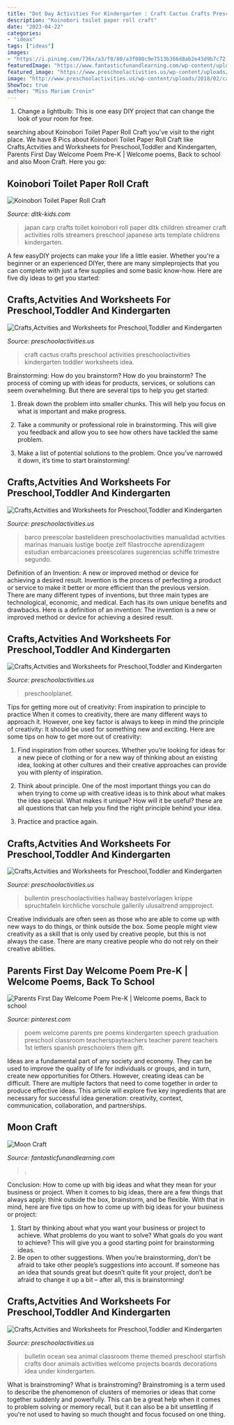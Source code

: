 ```yaml
---
title: "Dot Day Activities For Kindergarten : Craft Cactus Crafts Preschool Activities Preschoolactivities Kindergarten Toddler Worksheets Idea"
description: "Koinobori toilet paper roll craft"
date: "2023-04-22"
categories:
- "ideas"
tags: ["ideas"]
images:
- "https://i.pinimg.com/736x/a3/f0/80/a3f080c9e7513b366d8ab2e43d9b7c72--preschool-classroom-preschool-ideas.jpg"
featuredImage: "https://www.fantasticfunandlearning.com/wp-content/uploads/2013/01/Moon-Craft.jpg"
featured_image: "https://www.preschoolactivities.us/wp-content/uploads/2015/08/sea-animal-bulletin-board.jpg"
image: "http://www.preschoolactivities.us/wp-content/uploads/2018/02/cactus-craft.jpg"
ShowToc: true
author: "Miss Mariam Cronin"
---
```



1. Change a lightbulb: This is one easy DIY project that can change the look of your room for free.

	

		
searching about Koinobori Toilet Paper Roll Craft you've visit to the right place. We have 8 Pics about Koinobori Toilet Paper Roll Craft like Crafts,Actvities and Worksheets for Preschool,Toddler and Kindergarten, Parents First Day Welcome Poem Pre-K | Welcome poems, Back to school and also Moon Craft. Here you go:
		
    
## Koinobori Toilet Paper Roll Craft

<img loading=lazy src="http://www.dltk-kids.com/world/japan/images/s/carp.jpg" onerror="this.onerror=null;this.src='https://tse3.mm.bing.net/th?id=OIP.w60MbXtxoV-iLJ6dBuv8sQAAAA&amp;pid=15.1';" alt="Koinobori Toilet Paper Roll Craft">

_Source: dltk-kids.com_

>japan carp crafts toilet koinobori roll paper dltk children streamer craft activities rolls streamers preschool japanese arts template childrens kindergarten. 

	

A few easyDIY projects can make your life a little easier. Whether you're a beginner or an experienced DIYer, there are many simpleprojects that you can complete with just a few supplies and some basic know-how. Here are five diy ideas to get you started: 

    
## Crafts,Actvities And Worksheets For Preschool,Toddler And Kindergarten

<img loading=lazy src="http://www.preschoolactivities.us/wp-content/uploads/2018/02/cactus-craft.jpg" onerror="this.onerror=null;this.src='https://tse2.mm.bing.net/th?id=OIP.ztVPkn1BA0RYH5fUdHr5YwHaHa&amp;pid=15.1';" alt="Crafts,Actvities and Worksheets for Preschool,Toddler and Kindergarten">

_Source: preschoolactivities.us_

>craft cactus crafts preschool activities preschoolactivities kindergarten toddler worksheets idea. 

	

Brainstorming: How do you brainstorm?
How do you brainstorm? The process of coming up with ideas for products, services, or solutions can seem overwhelming. But there are several tips to help you get started:
1. Break down the problem into smaller chunks. This will help you focus on what is important and make progress.

2. Take a community or professional role in brainstorming. This will give you feedback and allow you to see how others have tackled the same problem.

3. Make a list of potential solutions to the problem. Once you’ve narrowed it down, it’s time to start brainstorming!

    
## Crafts,Actvities And Worksheets For Preschool,Toddler And Kindergarten

<img loading=lazy src="https://www.preschoolactivities.us/wp-content/uploads/2015/05/boat-craft1.jpg" onerror="this.onerror=null;this.src='https://tse4.mm.bing.net/th?id=OIP.4omcdmVdMq2cWiCAckv-BwHaJ4&amp;pid=15.1';" alt="Crafts,Actvities and Worksheets for Preschool,Toddler and Kindergarten">

_Source: preschoolactivities.us_

>barco preescolar bastelideen preschoolactivities manualidad actvities marinas manuais lustige bootje zelf filastrocche aprendizagem estudian embarcaciones preescolares sugerencias schiffe trimestre segundo. 

	

Definition of an Invention: A new or improved method or device for achieving a desired result.
Invention is the process of perfecting a product or service to make it better or more efficient than the previous version. There are many different types of inventions, but three main types are technological, economic, and medical. Each has its own unique benefits and drawbacks. Here is a definition of an invention: 
The invention is a new or improved method or device for achieving a desired result.

    
## Crafts,Actvities And Worksheets For Preschool,Toddler And Kindergarten

<img loading=lazy src="https://www.preschoolactivities.us/wp-content/uploads/2015/03/jungle-bulletin-board-3.jpg" onerror="this.onerror=null;this.src='https://tse2.mm.bing.net/th?id=OIP.fwCQzJz4NG5PwpFbfi2DuAHaJ6&amp;pid=15.1';" alt="Crafts,Actvities and Worksheets for Preschool,Toddler and Kindergarten">

_Source: preschoolactivities.us_

>preschoolplanet. 

	

Tips for getting more out of creativity: From inspiration to principle to practice
When it comes to creativity, there are many different ways to approach it. However, one key factor is always to keep in mind the principle of creativity: It should be used for something new and exciting. Here are some tips on how to get more out of creativity:
1. Find inspiration from other sources. Whether you’re looking for ideas for a new piece of clothing or for a new way of thinking about an existing idea, looking at other cultures and their creative approaches can provide you with plenty of inspiration.

2. Think about principle. One of the most important things you can do when trying to come up with creative ideas is to think about what makes the idea special. What makes it unique? How will it be useful? these are all questions that can help you find the right principle behind your idea.

3. Practice and practice again.

    
## Crafts,Actvities And Worksheets For Preschool,Toddler And Kindergarten

<img loading=lazy src="https://www.preschoolactivities.us/wp-content/uploads/2015/08/fall-tree-bulletin-board-5.jpg" onerror="this.onerror=null;this.src='https://tse3.mm.bing.net/th?id=OIP.dlDnVEIvd0t81M_tK9QfeAHaJ4&amp;pid=15.1';" alt="Crafts,Actvities and Worksheets for Preschool,Toddler and Kindergarten">

_Source: preschoolactivities.us_

>bullentin preschoolactivities hallway bastelvorlagen krippe spruchtafeln kirchliche vorschule gallerily ulusaltrend ampproject. 

	

Creative individuals are often seen as those who are able to come up with new ways to do things, or think outside the box. Some people might view creativity as a skill that is only used by creative people, but this is not always the case. There are many creative people who do not rely on their creative abilities.

    
## Parents First Day Welcome Poem Pre-K | Welcome Poems, Back To School

<img loading=lazy src="https://i.pinimg.com/736x/a3/f0/80/a3f080c9e7513b366d8ab2e43d9b7c72--preschool-classroom-preschool-ideas.jpg" onerror="this.onerror=null;this.src='https://tse4.mm.bing.net/th?id=OIP.c1VBbIK7WdTK42Cqen_o1gAAAA&amp;pid=15.1';" alt="Parents First Day Welcome Poem Pre-K | Welcome poems, Back to school">

_Source: pinterest.com_

>poem welcome parents pre poems kindergarten speech graduation preschool classroom teacherspayteachers teacher parent teachers 1st letters spanish preschoolers them gift. 

	

Ideas are a fundamental part of any society and economy. They can be used to improve the quality of life for individuals or groups, and in turn, create new opportunities for Others. However, creating ideas can be difficult. There are multiple factors that need to come together in order to produce effective ideas. This article will explore five key ingredients that are necessary for successful idea generation: creativity, context, communication, collaboration, and partnerships.

    
## Moon Craft

<img loading=lazy src="https://www.fantasticfunandlearning.com/wp-content/uploads/2013/01/Moon-Craft.jpg" onerror="this.onerror=null;this.src='https://tse4.mm.bing.net/th?id=OIP.ojST23pS-7LdR3dyrDdqswHaKQ&amp;pid=15.1';" alt="Moon Craft">

_Source: fantasticfunandlearning.com_

>. 

	

Conclusion: How to come up with big ideas and what they mean for your business or project.
When it comes to big ideas, there are a few things that always apply: think outside the box, brainstorm, and be flexible. With that in mind, here are five tips on how to come up with big ideas for your business or project: 
1. Start by thinking about what you want your business or project to achieve. What problems do you want to solve? What goals do you want to achieve? This will give you a good starting point for brainstorming ideas. 
2. Be open to other suggestions. When you’re brainstorming, don’t be afraid to take other people’s suggestions into account. If someone has an idea that sounds great but doesn’t quite fit your project, don’t be afraid to change it up a bit – after all, this is brainstorming! 

    
## Crafts,Actvities And Worksheets For Preschool,Toddler And Kindergarten

<img loading=lazy src="https://www.preschoolactivities.us/wp-content/uploads/2015/08/sea-animal-bulletin-board.jpg" onerror="this.onerror=null;this.src='https://tse4.mm.bing.net/th?id=OIP.mvJhommhq4hQUiqkIpbjMgHaJ4&amp;pid=15.1';" alt="Crafts,Actvities and Worksheets for Preschool,Toddler and Kindergarten">

_Source: preschoolactivities.us_

>bulletin ocean sea animal classroom theme themed preschool starfish crafts door animals activities welcome projects boards decorations idea under kindergarten. 

	

What is brainstroming?
What is brainstroming? Brainstroming is a term used to describe the phenomenon of clusters of memories or ideas that come together suddenly and powerfully. This can be a great help when it comes to problem solving or memory recall, but it can also be a bit unsettling if you're not used to having so much thought and focus focused on one thing.

